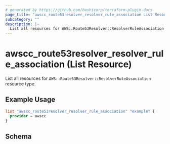 ```yaml
---
# generated by https://github.com/hashicorp/terraform-plugin-docs
page_title: "awscc_route53resolver_resolver_rule_association List Resource - terraform-provider-awscc"
subcategory: ""
description: |-
  List all resources for AWS::Route53Resolver::ResolverRuleAssociation resource type.
---
```


# awscc_route53resolver_resolver_rule_association (List Resource)

List all resources for `AWS::Route53Resolver::ResolverRuleAssociation` resource type.

## Example Usage

```terraform
list "awscc_route53resolver_resolver_rule_association" "example" {
  provider = awscc
}
```

<!-- schema generated by tfplugindocs -->
## Schema
